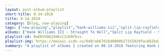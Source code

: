 ```yaml
---
layout: post-album-playlist
short-title: 8-14-2018
title: 8-14-2018
category: [blog, now-playing]
tags: ["now-playing","playlist","hank-williams-iii","split-lip-rayfield","ajj","sorority-noise","the-asteroids-galaxy-tour","bicep","ludwig-van-beethoven,-ndr-sinfonieorchester,-klaus-tennstedt","various-artists","mock-orange","mock-orange"]
albums: ["Hank Williams III - Straight To Hell","Split Lip Rayfield - Should Have Seen It Coming","AJJ - Ugly Spiral: Lost Works 2012-2016","Sorority Noise - YNAAYT","The Asteroids Galaxy Tour - Apollo","Bicep - Bicep","Ludwig van Beethoven, NDR Sinfonieorchester, Klaus Tennstedt - Beethoven: Symphony No. 3 in E-Flat Major, Op. 55 Eroica & Coriolan Overture, Op. 62","Various Artists - Glassworks - Expanded Edition","Mock Orange - nines & sixes","Mock Orange - The Record Play"]
playlist-id: 0wEKVVQ61XmKzCIuhNfbss
playlist-img: https://mosaic.scdn.co/640/ab67616d0000b27315029fac662bdad66ecbd6aeab67616d0000b2731fc3569c55534e1237d63926ab67616d0000b273fe16f44b3d0aa10d68770debab67616d0000b273ff4e7f07ef42631714d2cbaf
summary: "A playlist of albums I created on 08-14-2018 featuring Hank Williams III, Split Lip Rayfield, AJJ, Sorority Noise, The Asteroids Galaxy Tour, Bicep, Ludwig van Beethoven, NDR Sinfonieorchester, Klaus Tennstedt, Various Artists, Mock Orange, and Mock Orange"
---
```

